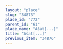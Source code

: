 ```yaml
---
layout: "place"
slug: "34873"
place_id: "772"
parent_id: "61"
place_name: "Ašat[...]"
title: "Ašat[...]"
previous_item: "34876"
---
```

